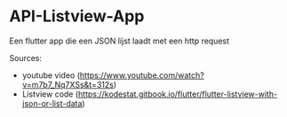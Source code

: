 # API-Listview-App

Een flutter app die een JSON lijst laadt met een http request

Sources: 
- youtube video (https://www.youtube.com/watch?v=m7b7_Nq7XSs&t=312s)
- Listview code (https://kodestat.gitbook.io/flutter/flutter-listview-with-json-or-list-data)
